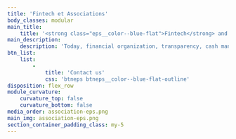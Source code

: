 ```yaml
---
title: 'Fintech et Associations'
body_classes: modular
main_title:
    title: '<strong class="eps__color--blue-flat">Fintech</strong> and Associations'
main_description:
    description: 'Today, financial organization, transparency, cash management, and financial support for beneficiaries are among the main issues encountered by charities. Being supported by a FinTech partner who provides adequate payment tools can be the solution.'
btn_list:
    list:
        -
            title: 'Contact us'
            css: 'btneps btneps__color--blue-flat-outline'
disposition: flex_row
module_curvature:
    curvature_top: false
    curvature_bottom: false
media_order: association-eps.png
main_img: association-eps.png
section_container_padding_class: my-5
---
```


